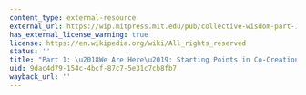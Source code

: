 ```yaml
---
content_type: external-resource
external_url: https://wip.mitpress.mit.edu/pub/collective-wisdom-part-1/release/3
has_external_license_warning: true
license: https://en.wikipedia.org/wiki/All_rights_reserved
status: ''
title: "Part 1: \u2018We Are Here\u2019: Starting Points in Co-Creation"
uid: 9dac4d79-154c-4bcf-87c7-5e31c7cb8fb7
wayback_url: ''
---
```

